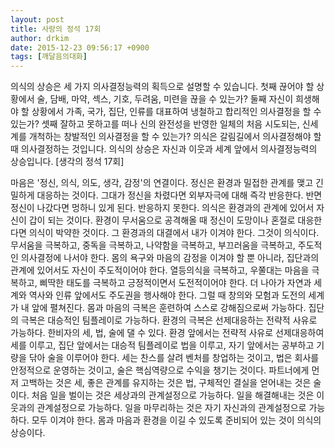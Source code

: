 ```yaml
---
layout: post
title: 사랑의 정석 17회
author: drkim
date: 2015-12-23 09:56:17 +0900
tags: [깨달음의대화]
---
```

의식의 상승은 세 가지 의사결정능력의 획득으로 설명할 수 있습니다. 첫째 끊어야 할 상황에서 술, 담배, 마약, 섹스, 기호, 두려움, 미련을 끊을 수 있는가? 둘째 자신이 희생해야 할 상황에서 가족, 국가, 집단, 인류를 대표하여 냉철하고 합리적인 의사결정을 할 수 있는가? 셋째 잘하고 못하고를 떠나 신의 완전성을 반영한 일체의 처음 시도되는, 신세계를 개척하는 창발적인 의사결정을 할 수 있는가? 의식은 갈림길에서 의사결정해야 할 때 의사결정하는 것입니다. 의식의 상승은 자신과 이웃과 세계 앞에서 의사결정능력의 상승입니다. [생각의 정석 17회] 

  


마음은 '정신, 의식, 의도, 생각, 감정'의 연결이다. 정신은 환경과 밀접한 관계를 맺고 긴밀하게 대응하는 것이다. 그대가 정신을 차렸다면 외부자극에 대해 즉각 반응한다. 반면 정신이 나갔다면 멍하니 있게 된다. 반응하지 못한다. 의식은 환경과의 관계에 있어서 자신이 갑이 되는 것이다. 환경이 무서움으로 공격해올 때 정신이 도망이나 혼절로 대응한다면 의식이 박약한 것이다. 그 환경과의 대결에서 내가 이겨야 한다. 그것이 의식이다. 무서움을 극복하고, 중독을 극복하고, 나약함을 극복하고, 부끄러움을 극복하고, 주도적인 의사결정에 나서야 한다. 몸의 욕구와 마음의 감정을 이겨야 할 뿐 아니라, 집단과의 관계에 있어서도 자신이 주도적이어야 한다. 열등의식을 극복하고, 우쭐대는 마음을 극복하고, 삐딱한 태도를 극복하고 긍정적이면서 도전적이어야 한다. 더 나아가 자연과 세계와 역사와 인류 앞에서도 주도권을 행사해야 한다. 그럴 때 창의와 모험과 도전의 세계가 내 앞에 펼쳐진다. 몸과 마음의 극복은 훈련하여 스스로 강해짐으로써 가능하다. 집단의 극복은 대승적인 팀플레이로 가능하다. 환경의 극복은 선제대응하는 전략적 사유로 가능하다. 한비자의 세, 법, 술에 댈 수 있다. 환경 앞에서는 전략적 사유로 선제대응하여 세를 이루고, 집단 앞에서는 대승적 팀플레이로 법을 이루고, 자기 앞에서는 공부하고 기량을 닦아 술을 이루어야 한다. 세는 찬스를 살려 벤처를 창업하는 것이고, 법은 회사를 안정적으로 운영하는 것이고, 술은 핵심역량으로 수익을 챙기는 것이다. 파트너에게 먼저 고백하는 것은 세, 좋은 관계를 유지하는 것은 법, 구체적인 결실을 얻어내는 것은 술이다. 처음 일을 벌이는 것은 세상과의 관계설정으로 가능하다. 일을 해결해내는 것은 이웃과의 관계설정으로 가능하다. 일을 마무리하는 것은 자기 자신과의 관계설정으로 가능하다. 모두 이겨야 한다. 몸과 마음과 환경을 이길 수 있도록 준비되어 있는 것이 의식의 상승이다.
